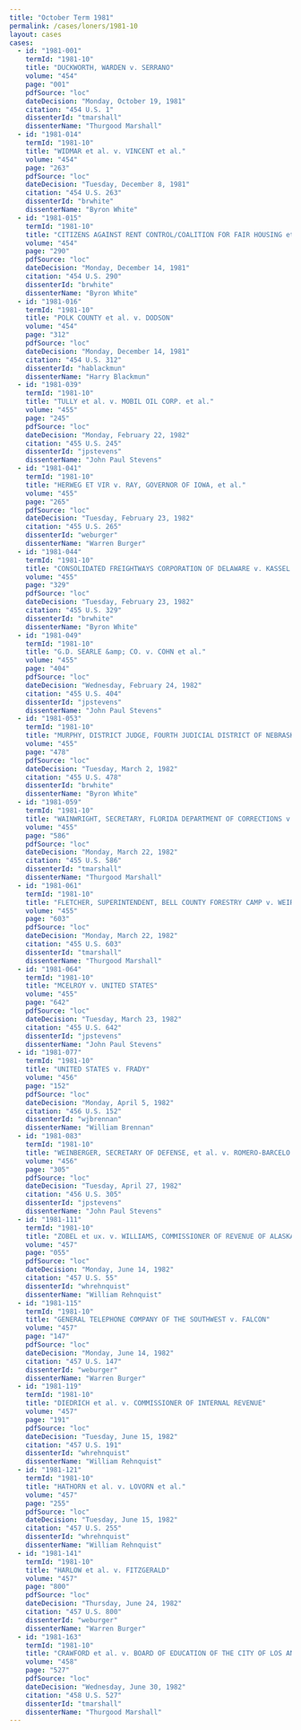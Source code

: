 ```yaml
---
title: "October Term 1981"
permalink: /cases/loners/1981-10
layout: cases
cases:
  - id: "1981-001"
    termId: "1981-10"
    title: "DUCKWORTH, WARDEN v. SERRANO"
    volume: "454"
    page: "001"
    pdfSource: "loc"
    dateDecision: "Monday, October 19, 1981"
    citation: "454 U.S. 1"
    dissenterId: "tmarshall"
    dissenterName: "Thurgood Marshall"
  - id: "1981-014"
    termId: "1981-10"
    title: "WIDMAR et al. v. VINCENT et al."
    volume: "454"
    page: "263"
    pdfSource: "loc"
    dateDecision: "Tuesday, December 8, 1981"
    citation: "454 U.S. 263"
    dissenterId: "brwhite"
    dissenterName: "Byron White"
  - id: "1981-015"
    termId: "1981-10"
    title: "CITIZENS AGAINST RENT CONTROL/COALITION FOR FAIR HOUSING et al. v. CITY OF BERKELEY, CALIFORNIA, et al."
    volume: "454"
    page: "290"
    pdfSource: "loc"
    dateDecision: "Monday, December 14, 1981"
    citation: "454 U.S. 290"
    dissenterId: "brwhite"
    dissenterName: "Byron White"
  - id: "1981-016"
    termId: "1981-10"
    title: "POLK COUNTY et al. v. DODSON"
    volume: "454"
    page: "312"
    pdfSource: "loc"
    dateDecision: "Monday, December 14, 1981"
    citation: "454 U.S. 312"
    dissenterId: "hablackmun"
    dissenterName: "Harry Blackmun"
  - id: "1981-039"
    termId: "1981-10"
    title: "TULLY et al. v. MOBIL OIL CORP. et al."
    volume: "455"
    page: "245"
    pdfSource: "loc"
    dateDecision: "Monday, February 22, 1982"
    citation: "455 U.S. 245"
    dissenterId: "jpstevens"
    dissenterName: "John Paul Stevens"
  - id: "1981-041"
    termId: "1981-10"
    title: "HERWEG ET VIR v. RAY, GOVERNOR OF IOWA, et al."
    volume: "455"
    page: "265"
    pdfSource: "loc"
    dateDecision: "Tuesday, February 23, 1982"
    citation: "455 U.S. 265"
    dissenterId: "weburger"
    dissenterName: "Warren Burger"
  - id: "1981-044"
    termId: "1981-10"
    title: "CONSOLIDATED FREIGHTWAYS CORPORATION OF DELAWARE v. KASSEL et al."
    volume: "455"
    page: "329"
    pdfSource: "loc"
    dateDecision: "Tuesday, February 23, 1982"
    citation: "455 U.S. 329"
    dissenterId: "brwhite"
    dissenterName: "Byron White"
  - id: "1981-049"
    termId: "1981-10"
    title: "G.D. SEARLE &amp; CO. v. COHN et al."
    volume: "455"
    page: "404"
    pdfSource: "loc"
    dateDecision: "Wednesday, February 24, 1982"
    citation: "455 U.S. 404"
    dissenterId: "jpstevens"
    dissenterName: "John Paul Stevens"
  - id: "1981-053"
    termId: "1981-10"
    title: "MURPHY, DISTRICT JUDGE, FOURTH JUDICIAL DISTRICT OF NEBRASKA, DOUGLAS COUNTY v. HUNT"
    volume: "455"
    page: "478"
    pdfSource: "loc"
    dateDecision: "Tuesday, March 2, 1982"
    citation: "455 U.S. 478"
    dissenterId: "brwhite"
    dissenterName: "Byron White"
  - id: "1981-059"
    termId: "1981-10"
    title: "WAINWRIGHT, SECRETARY, FLORIDA DEPARTMENT OF CORRECTIONS v. TORNA"
    volume: "455"
    page: "586"
    pdfSource: "loc"
    dateDecision: "Monday, March 22, 1982"
    citation: "455 U.S. 586"
    dissenterId: "tmarshall"
    dissenterName: "Thurgood Marshall"
  - id: "1981-061"
    termId: "1981-10"
    title: "FLETCHER, SUPERINTENDENT, BELL COUNTY FORESTRY CAMP v. WEIR"
    volume: "455"
    page: "603"
    pdfSource: "loc"
    dateDecision: "Monday, March 22, 1982"
    citation: "455 U.S. 603"
    dissenterId: "tmarshall"
    dissenterName: "Thurgood Marshall"
  - id: "1981-064"
    termId: "1981-10"
    title: "MCELROY v. UNITED STATES"
    volume: "455"
    page: "642"
    pdfSource: "loc"
    dateDecision: "Tuesday, March 23, 1982"
    citation: "455 U.S. 642"
    dissenterId: "jpstevens"
    dissenterName: "John Paul Stevens"
  - id: "1981-077"
    termId: "1981-10"
    title: "UNITED STATES v. FRADY"
    volume: "456"
    page: "152"
    pdfSource: "loc"
    dateDecision: "Monday, April 5, 1982"
    citation: "456 U.S. 152"
    dissenterId: "wjbrennan"
    dissenterName: "William Brennan"
  - id: "1981-083"
    termId: "1981-10"
    title: "WEINBERGER, SECRETARY OF DEFENSE, et al. v. ROMERO-BARCELO et al."
    volume: "456"
    page: "305"
    pdfSource: "loc"
    dateDecision: "Tuesday, April 27, 1982"
    citation: "456 U.S. 305"
    dissenterId: "jpstevens"
    dissenterName: "John Paul Stevens"
  - id: "1981-111"
    termId: "1981-10"
    title: "ZOBEL et ux. v. WILLIAMS, COMMISSIONER OF REVENUE OF ALASKA, et al."
    volume: "457"
    page: "055"
    pdfSource: "loc"
    dateDecision: "Monday, June 14, 1982"
    citation: "457 U.S. 55"
    dissenterId: "whrehnquist"
    dissenterName: "William Rehnquist"
  - id: "1981-115"
    termId: "1981-10"
    title: "GENERAL TELEPHONE COMPANY OF THE SOUTHWEST v. FALCON"
    volume: "457"
    page: "147"
    pdfSource: "loc"
    dateDecision: "Monday, June 14, 1982"
    citation: "457 U.S. 147"
    dissenterId: "weburger"
    dissenterName: "Warren Burger"
  - id: "1981-119"
    termId: "1981-10"
    title: "DIEDRICH et al. v. COMMISSIONER OF INTERNAL REVENUE"
    volume: "457"
    page: "191"
    pdfSource: "loc"
    dateDecision: "Tuesday, June 15, 1982"
    citation: "457 U.S. 191"
    dissenterId: "whrehnquist"
    dissenterName: "William Rehnquist"
  - id: "1981-121"
    termId: "1981-10"
    title: "HATHORN et al. v. LOVORN et al."
    volume: "457"
    page: "255"
    pdfSource: "loc"
    dateDecision: "Tuesday, June 15, 1982"
    citation: "457 U.S. 255"
    dissenterId: "whrehnquist"
    dissenterName: "William Rehnquist"
  - id: "1981-141"
    termId: "1981-10"
    title: "HARLOW et al. v. FITZGERALD"
    volume: "457"
    page: "800"
    pdfSource: "loc"
    dateDecision: "Thursday, June 24, 1982"
    citation: "457 U.S. 800"
    dissenterId: "weburger"
    dissenterName: "Warren Burger"
  - id: "1981-163"
    termId: "1981-10"
    title: "CRAWFORD et al. v. BOARD OF EDUCATION OF THE CITY OF LOS ANGELES et al."
    volume: "458"
    page: "527"
    pdfSource: "loc"
    dateDecision: "Wednesday, June 30, 1982"
    citation: "458 U.S. 527"
    dissenterId: "tmarshall"
    dissenterName: "Thurgood Marshall"
---
```

